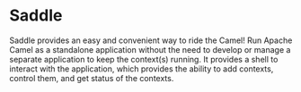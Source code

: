 # Saddle
Saddle provides an easy and convenient way to ride the Camel!  Run Apache Camel as a standalone application
without the need to develop or manage a separate application to keep the context(s) running. It provides a
shell to interact with the application, which provides the ability to add contexts, control them, and get
status of the contexts.
